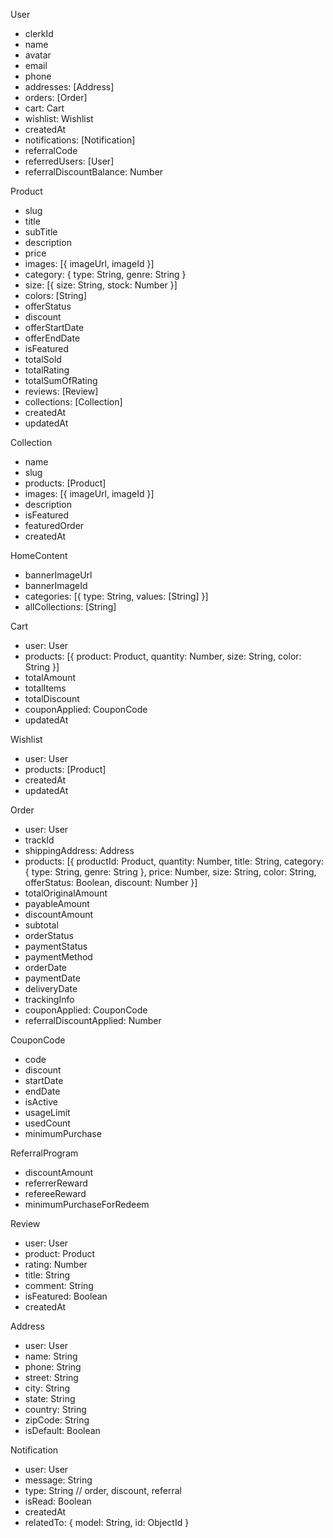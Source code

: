 User
- clerkId
- name
- avatar
- email
- phone
- addresses: [Address]
- orders: [Order]
- cart: Cart
- wishlist: Wishlist
- createdAt
- notifications: [Notification]
- referralCode
- referredUsers: [User]
- referralDiscountBalance: Number  

Product
- slug
- title
- subTitle
- description
- price
- images: [{ imageUrl, imageId }]
- category: {
  type: String,
  genre: String
}
- size: [{
  size: String,
  stock: Number
}]
- colors: [String]
- offerStatus
- discount
- offerStartDate
- offerEndDate
- isFeatured
- totalSold
- totalRating
- totalSumOfRating
- reviews: [Review]
- collections: [Collection]
- createdAt
- updatedAt

Collection
- name
- slug
- products: [Product]
- images: [{ imageUrl, imageId }]
- description
- isFeatured
- featuredOrder
- createdAt

HomeContent
- bannerImageUrl
- bannerImageId
- categories: [{
  type: String,
  values: [String]
}]
- allCollections: [String]

Cart
- user: User
- products: [{
  product: Product,
  quantity: Number,
  size: String,
  color: String
}]
- totalAmount
- totalItems
- totalDiscount
- couponApplied: CouponCode 
- updatedAt

Wishlist
- user: User
- products: [Product]
- createdAt
- updatedAt

Order
- user: User
- trackId
- shippingAddress: Address
- products: [{
  productId: Product,
  quantity: Number,
  title: String,
  category: {
    type: String,
    genre: String
  },
  price: Number,
  size: String,
  color: String,
  offerStatus: Boolean,
  discount: Number
}]
- totalOriginalAmount
- payableAmount
- discountAmount
- subtotal
- orderStatus
- paymentStatus
- paymentMethod
- orderDate
- paymentDate
- deliveryDate
- trackingInfo
- couponApplied: CouponCode
- referralDiscountApplied: Number 

CouponCode
- code
- discount
- startDate
- endDate
- isActive
- usageLimit
- usedCount
- minimumPurchase

ReferralProgram  

- discountAmount  
- referrerReward  
- refereeReward   
- minimumPurchaseForRedeem  

Review
- user: User
- product: Product
- rating: Number
- title: String
- comment: String
- isFeatured: Boolean
- createdAt

Address
- user: User
- name: String
- phone: String
- street: String
- city: String
- state: String
- country: String
- zipCode: String
- isDefault: Boolean

Notification
- user: User
- message: String
- type: String  // order, discount, referral
- isRead: Boolean
- createdAt
- relatedTo: {
  model: String,
  id: ObjectId
}